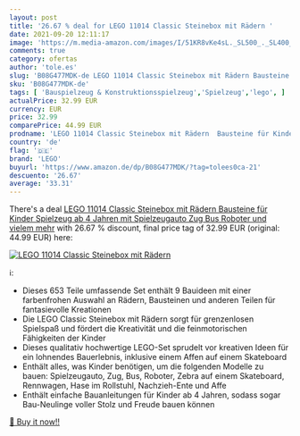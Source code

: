```yaml
---
layout: post
title: '26.67 % deal for LEGO 11014 Classic Steinebox mit Rädern '
date: 2021-09-20 12:11:17
image: 'https://m.media-amazon.com/images/I/51KR8vKe4sL._SL500_._SL400_.jpg'
comments: true
category: ofertas
author: 'tole.es'
slug: 'B08G477MDK-de LEGO 11014 Classic Steinebox mit Rädern Bausteine für...'
sku: 'B08G477MDK-de'
tags: [ 'Bauspielzeug & Konstruktionsspielzeug','Spielzeug','lego', ]
actualPrice: 32.99 EUR
currency: EUR
price: 32.99
comparePrice: 44.99 EUR
prodname: 'LEGO 11014 Classic Steinebox mit Rädern  Bausteine für Kinder  Spielzeug ab 4 Jahren  mit Spielzeugauto  Zug  Bus  Roboter und vielem mehr'
country: 'de'
flag: '🇩🇪'
brand: 'LEGO'
buyurl: 'https://www.amazon.de/dp/B08G477MDK/?tag=tolees0ca-21'
descuento: '26.67'
average: '33.31'
---
```


There's a deal [LEGO 11014 Classic Steinebox mit Rädern  Bausteine für Kinder  Spielzeug ab 4 Jahren  mit Spielzeugauto  Zug  Bus  Roboter und vielem mehr](https://www.amazon.de/dp/B08G477MDK/?tag=tolees0ca-21)  with  26.67 % discount, final price tag of  32.99 EUR (original: 44.99 EUR) here:

[![LEGO 11014 Classic Steinebox mit Rädern ](https://m.media-amazon.com/images/I/51KR8vKe4sL._SL500_._SL400_.jpg)](https://www.amazon.de/dp/B08G477MDK/?tag=tolees0ca-21)

ℹ️:

- Dieses 653 Teile umfassende Set enthält 9 Bauideen mit einer farbenfrohen Auswahl an Rädern, Bausteinen und anderen Teilen für fantasievolle Kreationen
- Die LEGO Classic Steinebox mit Rädern sorgt für grenzenlosen Spielspaß und fördert die Kreativität und die feinmotorischen Fähigkeiten der Kinder
- Dieses qualitativ hochwertige LEGO-Set sprudelt vor kreativen Ideen für ein lohnendes Bauerlebnis, inklusive einem Affen auf einem Skateboard
- Enthält alles, was Kinder benötigen, um die folgenden Modelle zu bauen: Spielzeugauto, Zug, Bus, Roboter, Zebra auf einem Skateboard, Rennwagen, Hase im Rollstuhl, Nachzieh-Ente und Affe
- Enthält einfache Bauanleitungen für Kinder ab 4 Jahren, sodass sogar Bau-Neulinge voller Stolz und Freude bauen können

[🛒 Buy it now!!](https://www.amazon.de/dp/B08G477MDK/?tag=tolees0ca-21)

